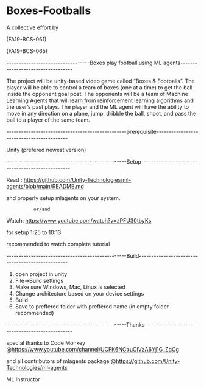 # Boxes-Footballs

A collective effort by

(FA19-BCS-061)

(FA19-BCS-065)


----------------------------------Boxes play football using ML agents----------------------------------


The project will be unity-based video game called “Boxes & Footballs”. The player will be able to control a team of boxes (one at a time) to get the ball inside the opponent goal post. The opponents will be a team of Machine Learning Agents that will learn from reinforcement learning algorithms and the user’s past plays. The player and the ML agent will have the ability to move in any direction on a plane, jump, dribble the ball, shoot, and pass the ball to a player of the same team.

-------------------------------------------------prerequisite------------------------------------------

Unity (prefered newest version)

-------------------------------------------------Setup-------------------------------------------------

Read : https://github.com/Unity-Technologies/ml-agents/blob/main/README.md

and properly setup mlagents on your system.

              or/and
              
Watch: https://www.youtube.com/watch?v=zPFU30tbyKs

for setup 1:25 to 10:13

recommended to watch complete tutorial

-------------------------------------------------Build-------------------------------------------------

1) open project in unity
2) File->Build settings 
3) Make sure Windows, Mac, Linux is selected 
4) Change architecture based on your device settings 
5) Build 
6) Save to preffered folder with preffered name (in empty folder recommended)

-------------------------------------------------Thanks------------------------------------------------

special thanks to Code Monkey @https://www.youtube.com/channel/UCFK6NCbuCIVzA6Yj1G_ZqCg

and all contributors of mlagents package @https://github.com/Unity-Technologies/ml-agents

ML Instructor
